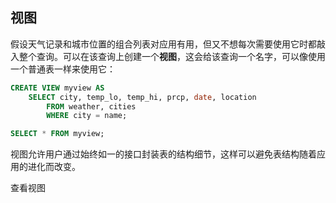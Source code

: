 ## 视图

假设天气记录和城市位置的组合列表对应用有用，但又不想每次需要使用它时都敲入整个查询。可以在该查询上创建一个**视图**，这会给该查询一个名字，可以像使用一个普通表一样来使用它：

```sql
CREATE VIEW myview AS
    SELECT city, temp_lo, temp_hi, prcp, date, location
        FROM weather, cities
        WHERE city = name;

SELECT * FROM myview;
```

视图允许用户通过始终如一的接口封装表的结构细节，这样可以避免表结构随着应用的进化而改变。 

查看视图

```sql

```

## 